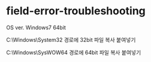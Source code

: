 # field-error-troubleshooting

OS ver. Windows7 64bit

C:\Windows\System32 경로에 32bit 파일 복사 붙여넣기

C:\Windows\SysWOW64 경로에 64bit 파일 복사 붙여넣기
